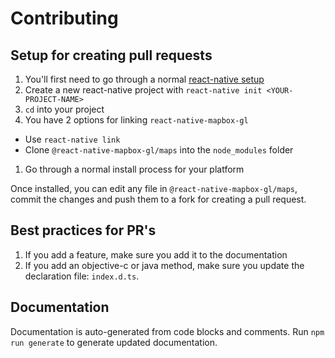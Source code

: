 # Contributing

## Setup for creating pull requests

1. You'll first need to go through a normal [react-native setup](https://facebook.github.io/react-native/docs/getting-started.html#content)
1. Create a new react-native project with `react-native init <YOUR-PROJECT-NAME>`
1. `cd` into your project
1. You have 2 options for linking `react-native-mapbox-gl`
  * Use `react-native link`
  * Clone `@react-native-mapbox-gl/maps` into the `node_modules` folder
1. Go through a normal install process for your platform

Once installed, you can edit any file in `@react-native-mapbox-gl/maps`,  
commit the changes and push them to a fork for creating a pull request.

## Best practices for PR's

1. If you add a feature, make sure you add it to the documentation
1. If you add an objective-c or java method, make sure you update the declaration file: `index.d.ts`.

## Documentation

Documentation is auto-generated from code blocks and comments.
Run `npm run generate` to generate updated documentation.